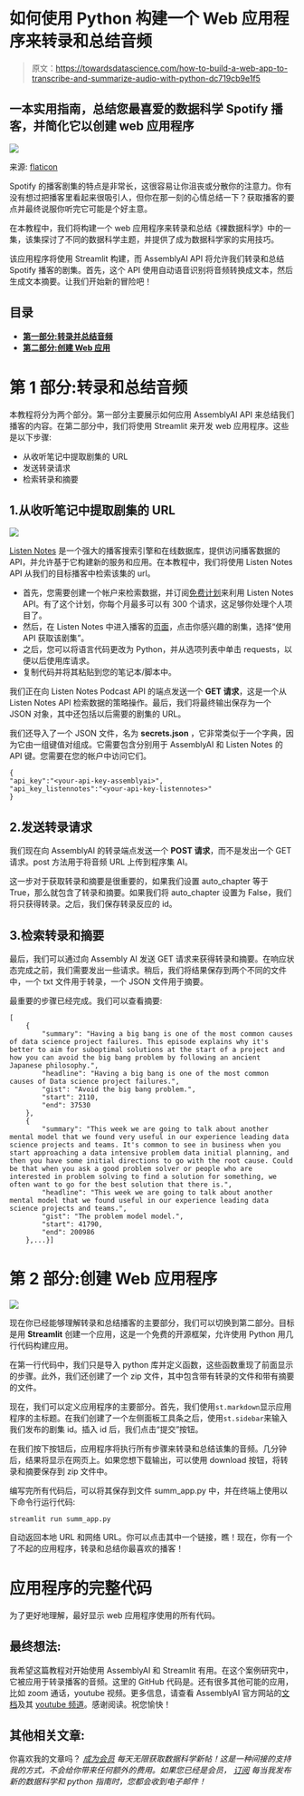 # 如何使用 Python 构建一个 Web 应用程序来转录和总结音频

> 原文：<https://towardsdatascience.com/how-to-build-a-web-app-to-transcribe-and-summarize-audio-with-python-dc719cb9e1f5>

## 一本实用指南，总结您最喜爱的数据科学 Spotify 播客，并简化它以创建 web 应用程序

![](img/3466c55a81f4376de56890c7d53f7055.png)

来源: [flaticon](https://www.flaticon.com/premium-icon/programmer_3270999?related_id=3270999&origin=search)

Spotify 的播客剧集的特点是非常长，这很容易让你沮丧或分散你的注意力。你有没有想过把播客里看起来很吸引人，但你在那一刻的心情总结一下？获取播客的要点并最终说服你听完它可能是个好主意。

在本教程中，我们将构建一个 web 应用程序来转录和总结《裸数据科学》中的一集，该集探讨了不同的数据科学主题，并提供了成为数据科学家的实用技巧。

该应用程序将使用 Streamlit 构建，而 AssemblyAI API 将允许我们转录和总结 Spotify 播客的剧集。首先，这个 API 使用自动语音识别将音频转换成文本，然后生成文本摘要。让我们开始新的冒险吧！

## 目录

*   [**第一部分:转录并总结音频**](#dc83)
*   [**第二部分:创建 Web 应用**](#59c1)

# 第 1 部分:转录和总结音频

本教程将分为两个部分。第一部分主要展示如何应用 AssemblyAI API 来总结我们播客的内容。在第二部分中，我们将使用 Streamlit 来开发 web 应用程序。这些是以下步骤:

*   从收听笔记中提取剧集的 URL
*   发送转录请求
*   检索转录和摘要

## 1.从收听笔记中提取剧集的 URL

![](img/fe40066ac4f6896ecdc448feaa9b86fd.png)

[Listen Notes](https://www.listennotes.com/) 是一个强大的播客搜索引擎和在线数据库，提供访问播客数据的 API，并允许基于它构建新的服务和应用。在本教程中，我们将使用 Listen Notes API 从我们的目标播客中检索该集的 url。

*   首先，您需要创建一个帐户来检索数据，并订阅[免费计划](https://www.listennotes.com/podcast-api/pricing/)来利用 Listen Notes API。有了这个计划，你每个月最多可以有 300 个请求，这足够你处理个人项目了。
*   然后，在 Listen Notes 中进入播客的[页面](https://www.listennotes.com/podcasts/naked-data-science-naked-data-science-_uJhei-AXdy/)，点击你感兴趣的剧集，选择“使用 API 获取该剧集”。
*   之后，您可以将语言代码更改为 Python，并从选项列表中单击 requests，以便以后使用库请求。
*   复制代码并将其粘贴到您的笔记本/脚本中。

我们正在向 Listen Notes Podcast API 的端点发送一个 **GET 请求**，这是一个从 Listen Notes API 检索数据的策略操作。最后，我们将最终输出保存为一个 JSON 对象，其中还包括以后需要的剧集的 URL。

我们还导入了一个 JSON 文件，名为 **secrets.json** ，它非常类似于一个字典，因为它由一组键值对组成。它需要包含分别用于 AssemblyAI 和 Listen Notes 的 API 键。您需要在您的帐户中访问它们。

```
{
"api_key":"<your-api-key-assemblyai>",
"api_key_listennotes":"<your-api-key-listennotes>"
}
```

## 2.发送转录请求

我们现在向 AssemblyAI 的转录端点发送一个 **POST 请求**，而不是发出一个 GET 请求。post 方法用于将音频 URL 上传到程序集 AI。

这一步对于获取转录和摘要是很重要的，如果我们设置 auto_chapter 等于 True，那么就包含了转录和摘要。如果我们将 auto_chapter 设置为 False，我们将只获得转录。之后，我们保存转录反应的 id。

## 3.检索转录和摘要

最后，我们可以通过向 Assembly AI 发送 GET 请求来获得转录和摘要。在响应状态完成之前，我们需要发出一些请求。稍后，我们将结果保存到两个不同的文件中，一个 txt 文件用于转录，一个 JSON 文件用于摘要。

最重要的步骤已经完成。我们可以查看摘要:

```
[
    {
        "summary": "Having a big bang is one of the most common causes of data science project failures. This episode explains why it's better to aim for suboptimal solutions at the start of a project and how you can avoid the big bang problem by following an ancient Japanese philosophy.",
        "headline": "Having a big bang is one of the most common causes of Data science project failures.",
        "gist": "Avoid the big bang problem.",
        "start": 2110,
        "end": 37530
    },
    {
        "summary": "This week we are going to talk about another mental model that we found very useful in our experience leading data science projects and teams. It's common to see in business when you start approaching a data intensive problem data initial planning, and then you have some initial directions to go with the root cause. Could be that when you ask a good problem solver or people who are interested in problem solving to find a solution for something, we often want to go for the best solution that there is.",
        "headline": "This week we are going to talk about another mental model that we found useful in our experience leading data science projects and teams.",
        "gist": "The problem model model.",
        "start": 41790,
        "end": 200986
    },...}]
```

# 第 2 部分:创建 Web 应用程序

![](img/55e421b3c8e70e9b26e8775cab8553ee.png)

现在你已经能够理解转录和总结播客的主要部分，我们可以切换到第二部分。目标是用 **Streamlit** 创建一个应用，这是一个免费的开源框架，允许使用 Python 用几行代码构建应用。

在第一行代码中，我们只是导入 python 库并定义函数，这些函数重现了前面显示的步骤。此外，我们还创建了一个 zip 文件，其中包含带有转录的文件和带有摘要的文件。

现在，我们可以定义应用程序的主要部分。首先，我们使用`st.markdown`显示应用程序的主标题。在我们创建了一个左侧面板工具条之后，使用`st.sidebar`来输入我们发布的剧集 id。插入 id 后，我们点击“提交”按钮。

在我们按下按钮后，应用程序将执行所有步骤来转录和总结该集的音频。几分钟后，结果将显示在网页上。如果您想下载输出，可以使用 download 按钮，将转录和摘要保存到 zip 文件中。

编写完所有代码后，可以将其保存到文件 summ_app.py 中，并在终端上使用以下命令行运行代码:

```
streamlit run summ_app.py
```

自动返回本地 URL 和网络 URL。你可以点击其中一个链接，瞧！现在，你有一个了不起的应用程序，转录和总结你最喜欢的播客！

# 应用程序的完整代码

为了更好地理解，最好显示 web 应用程序使用的所有代码。

## 最终想法:

我希望这篇教程对开始使用 AssemblyAI 和 Streamlit 有用。在这个案例研究中，它被应用于转录播客的音频。这里的 GitHub 代码是。还有很多其他可能的应用，比如 zoom 通话，youtube 视频。更多信息，请查看 AssemblyAI 官方网站的[文档](https://www.assemblyai.com/docs)及其 [youtube 频道](https://www.youtube.com/c/AssemblyAI)。感谢阅读。祝您愉快！

## 其他相关文章:

</creating-a-web-application-to-extract-topics-from-audio-with-python-21c3f541f3ca>  

你喜欢我的文章吗？ [*成为会员*](https://eugenia-anello.medium.com/membership) *每天无限获取数据科学新帖！这是一种间接的支持我的方式，不会给你带来任何额外的费用。如果您已经是会员，* [*订阅*](https://eugenia-anello.medium.com/subscribe) *每当我发布新的数据科学和 python 指南时，您都会收到电子邮件！*